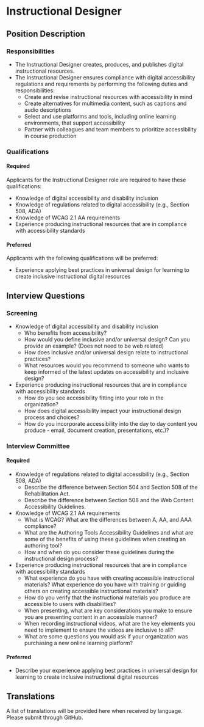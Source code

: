 # Instructional Designer

## Position Description

### Responsibilities
- The Instructional Designer creates, produces, and publishes digital instructional resources.
- The Instructional Designer ensures compliance with digital accessibility regulations and requirements by performing the following duties and responsibilities:
  - Create and revise instructional resources with accessibility in mind
  - Create alternatives for multimedia content, such as captions and audio descriptions
  - Select and use platforms and tools, including online learning environments, that support accessibility
  - Partner with colleagues and team members to prioritize accessibility in course production

### Qualifications
#### Required
Applicants for the Instructional Designer role are required to have these qualifications:
- Knowledge of digital accessibility and disability inclusion
- Knowledge of regulations related to digital accessibility (e.g., Section 508, ADA)
- Knowledge of WCAG 2.1 AA requirements
- Experience producing instructional resources that are in compliance with accessibility standards

#### Preferred
Applicants with the following qualifications will be preferred:
- Experience applying best practices in universal design for learning to create inclusive instructional digital resources

## Interview Questions

### Screening
- Knowledge of digital accessibility and disability inclusion
  - Who benefits from accessibility?
  - How would you define inclusive and/or universal design? Can you provide an example? (Does not need to be web related)
  - How does inclusive and/or universal design relate to instructional practices?
  - What resources would you recommend to someone who wants to keep informed of the latest updates on accessibility and inclusive design?
- Experience producing instructional resources that are in compliance with accessibility standards
  - How do you see accessibility fitting into your role in the organization?
  - How does digital accessibility impact your instructional design process and choices?
  - How do you incorporate accessibility into the day to day content you produce - email, document creation, presentations, etc.)? 


### Interview Committee
#### Required
- Knowledge of regulations related to digital accessibility (e.g., Section 508, ADA)
  - Describe the difference between Section 504 and Section 508 of the Rehabilitation Act.
  - Describe the difference between Section 508 and the Web Content Accessibility Guidelines.
- Knowledge of WCAG 2.1 AA requirements
  - What is WCAG? What are the differences between A, AA, and AAA compliance?
  - What are the Authoring Tools Accessibility Guidelines and what are some of the benefits of using these guidelines when creating an authoring tool?
  - How and when do you consider these guidelines during the instructional design process? 
- Experience producing instructional resources that are in compliance with accessibility standards
  - What experience do you have with creating accessible instructional materials? What experience do you have with training or guiding others on creating accessible instructional materials?
  - How do you verify that the instructional materials you produce are accessible to users with disabilities? 
  - When presenting, what are key considerations you make to ensure you are presenting content in an accessible manner?
  - When recording instructional videos, what are the key elements you need to implement to ensure the videos are inclusive to all?
  - What are some questions you would ask if your organization was purchasing a new online learning platform?

#### Preferred
- Describe your experience applying best practices in universal design for learning to create inclusive instructional digital resources

## Translations
A list of translations will be provided here when received by language. Please submit through GitHub.
